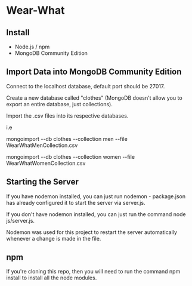 # Wear-What

## Install

* Node.js / npm
* MongoDB Community Edition

## Import Data into MongoDB Community Edition

Connect to the localhost database, default port should be 27017.

Create a new database called "clothes" (MongoDB doesn't allow you to export an entire database, just collections).

Import the .csv files into its respective databases.

i.e

mongoimport --db clothes --collection men --file WearWhatMenCollection.csv

mongoimport --db clothes --collection women --file WearWhatWomenCollection.csv

## Starting the Server

If you have nodemon installed, you can just run nodemon - package.json has already configured it to start the server via server.js.

If you don't have nodemon installed, you can just run the command node js/server.js. 

Nodemon was used for this project to restart the server automatically whenever a change is made in the file.

## npm

If you're cloning this repo, then you will need to run the command npm install to install all the node modules.
